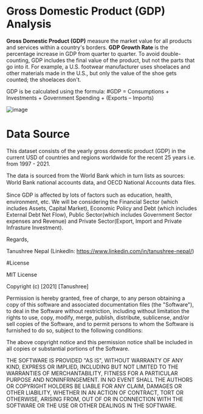 # Gross Domestic Product (GDP) Analysis

**Gross Domestic Product (GDP)** measure the market value for all products and services within a country's borders. 
**GDP Growth Rate** is the percentage increase in GDP from quarter to quarter. 
To avoid double-counting, GDP includes the final value of the product, but not the parts that go into it.
For example, a U.S. footwear manufacturer uses shoelaces and other materials made in the U.S., but only the value of the shoe gets counted; the shoelaces don't.



GDP is be calculated using the formula:
#GDP = Consumptions +  Investments + Government Spending + (Exports – Imports)

![image](https://user-images.githubusercontent.com/59421381/194752641-10906a5e-b7fc-4b4a-8271-f01993a4bc07.png)


# Data Source

This dataset consists of the yearly gross domestic product (GDP) in the current  USD of countries and regions worldwide for the recent 25 years i.e. from 1997 -  2021. 

The data is sourced from the World Bank which in  turn lists as sources: World Bank national accounts data, and OECD National  Accounts data ﬁles.

Since GDP is aﬀected by lots of factors such as education, health, environment,  etc. We will be considering the Financial Sector (which includes Assets, Capital  Market), Economic Policy and Debt (which includes External Debt Net Flow), Public  Sector(which includes Government Sector expenses and Revenue) and Private  Sector(Export, Import and Private Infrasture Investment).

Regards, 

Tanushree Nepal
(LinkedIn: https://www.linkedin.com/in/tanushree-nepal/)



#License

MIT License

Copyright (c) [2021] [Tanushree]

Permission is hereby granted, free of charge, to any person obtaining a copy
of this software and associated documentation files (the "Software"), to deal
in the Software without restriction, including without limitation the rights
to use, copy, modify, merge, publish, distribute, sublicense, and/or sell
copies of the Software, and to permit persons to whom the Software is
furnished to do so, subject to the following conditions:

The above copyright notice and this permission notice shall be included in all
copies or substantial portions of the Software.

THE SOFTWARE IS PROVIDED "AS IS", WITHOUT WARRANTY OF ANY KIND, EXPRESS OR
IMPLIED, INCLUDING BUT NOT LIMITED TO THE WARRANTIES OF MERCHANTABILITY,
FITNESS FOR A PARTICULAR PURPOSE AND NONINFRINGEMENT. IN NO EVENT SHALL THE
AUTHORS OR COPYRIGHT HOLDERS BE LIABLE FOR ANY CLAIM, DAMAGES OR OTHER
LIABILITY, WHETHER IN AN ACTION OF CONTRACT, TORT OR OTHERWISE, ARISING FROM,
OUT OF OR IN CONNECTION WITH THE SOFTWARE OR THE USE OR OTHER DEALINGS IN THE
SOFTWARE.

